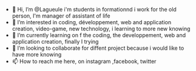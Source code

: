 - 👋 Hi, I’m @Lagueule i'm students in formationnd i work for the old person, I'm manager of assistant of life
- 👀 I’m interested in coding, développement, web and application creation, video-game, new technology, i learning to more new knowing
- 🌱 I’m currently learning on f the coding, the developpement, web and application creation, finally I trying 
- 💞️ I’m looking to collaborate for diffent project because i would like to have more knowing
- 📫 How to reach me here, on instagram ,facebook, twitter

<!---
Lagueule/Lagueule is a ✨ special ✨ repository because its `README.md` (this file) appears on your GitHub profile.
You can click the Preview link to take a look at your changes.
--->
